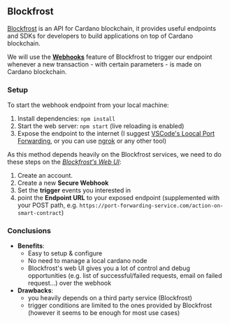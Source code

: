 ## Blockfrost
[Blockfrost](https://blockfrost.io/) is an API for Cardano blockchain, it provides useful endpoints and SDKs for developers to build applications on top of Cardano blockchain.

We will use the **[Webhooks](https://blockfrost.dev/start-building/webhooks/)** feature of Blockfrost to trigger our endpoint whenever a new transaction - with certain parameters - is made on Cardano blockchain.

### Setup
To start the webhook endpoint from your local machine:
1. Install dependencies: `npm install`
2. Start the web server: `npm start` (live reloading is enabled)
3. Expose the endpoint to the internet (I suggest [VSCode's Loocal Port Forwarding](https://code.visualstudio.com/docs/editor/port-forwarding), or you can use [ngrok](https://ngrok.com/) or any other tool)

As this method depends heavily on the Blockfrost services, we need to do these steps on the *[Blockfrost's Web UI](https://blockfrost.dev/)*:
1. Create an account.
2. Create a new **Secure Webhook**
3. Set the **trigger** events you interested in
4. point the **Endpoint URL** to your exposed endpoint (supplemented with your POST path, e.g. `https://port-forwarding-service.com/action-on-smart-contract`)

### Conclusions
- **Benefits**:
    - Easy to setup & configure
    - No need to manage a local cardano node
    - Blockfrost's web UI gives you a lot of control and debug opportunities (e.g. list of successful/failed requests, email on failed request...) over the webhook
- **Drawbacks**:
    - you heavily depends on a third party service (Blockfrost)
    - trigger conditions are limited to the ones provided by Blockfrost (however it seems to be enough for most use cases)